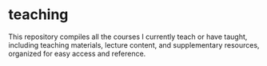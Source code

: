 # teaching
This repository compiles all the courses I currently teach or have taught, including teaching materials, lecture content, and supplementary resources, organized for easy access and reference.
